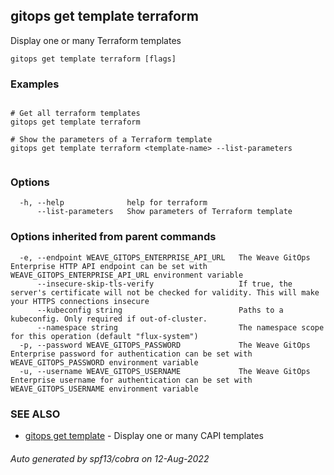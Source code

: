 ## gitops get template terraform

Display one or many Terraform templates

```
gitops get template terraform [flags]
```

### Examples

```

# Get all terraform templates
gitops get template terraform

# Show the parameters of a Terraform template
gitops get template terraform <template-name> --list-parameters
		
```

### Options

```
  -h, --help              help for terraform
      --list-parameters   Show parameters of Terraform template
```

### Options inherited from parent commands

```
  -e, --endpoint WEAVE_GITOPS_ENTERPRISE_API_URL   The Weave GitOps Enterprise HTTP API endpoint can be set with WEAVE_GITOPS_ENTERPRISE_API_URL environment variable
      --insecure-skip-tls-verify                   If true, the server's certificate will not be checked for validity. This will make your HTTPS connections insecure
      --kubeconfig string                          Paths to a kubeconfig. Only required if out-of-cluster.
      --namespace string                           The namespace scope for this operation (default "flux-system")
  -p, --password WEAVE_GITOPS_PASSWORD             The Weave GitOps Enterprise password for authentication can be set with WEAVE_GITOPS_PASSWORD environment variable
  -u, --username WEAVE_GITOPS_USERNAME             The Weave GitOps Enterprise username for authentication can be set with WEAVE_GITOPS_USERNAME environment variable
```

### SEE ALSO

* [gitops get template](gitops_get_template.md)	 - Display one or many CAPI templates

###### Auto generated by spf13/cobra on 12-Aug-2022
